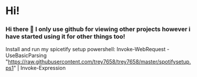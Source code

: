 # Hi!
### Hi there 👋 I only use github for viewing other projects however i have started using it for other things too!

Install and run my spicetify setup powershell: Invoke-WebRequest -UseBasicParsing "https://raw.githubusercontent.com/trey7658/trey7658/master/spotifysetup.ps1" | Invoke-Expression

<!--
**trey7658/trey7658** is a ✨ _special_ ✨ repository because its `README.md` (this file) appears on your GitHub profile.


